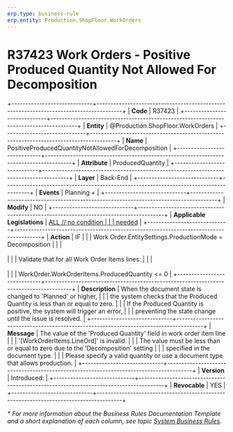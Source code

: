 ```yaml
---
erp.type: business-rule
erp.entity: Production.ShopFloor.WorkOrders
---
```


# R37423 Work Orders - Positive Produced Quantity Not Allowed For Decomposition
+-----------------------------+---------------------------------------------------------------------------------------+
| **Code**                    | R37423                                                                                |
+-----------------------------+---------------------------------------------------------------------------------------+
| **Entity**                  | @Production.ShopFloor.WorkOrders                                                      |
+-----------------------------+---------------------------------------------------------------------------------------+
| **Name**                    | PositiveProducedQuantityNotAllowedForDecomposition                                    |
+-----------------------------+---------------------------------------------------------------------------------------+
| **Attribute**               | ProducedQuantity                                                                      |
+-----------------------------+---------------------------------------------------------------------------------------+
| **Layer**                   | Back-End                                                                              |
+-----------------------------+---------------------------------------------------------------------------------------+
| **Events**                  | Planning +                                                                            |
+-----------------------------+---------------------------------------------------------------------------------------+
| **Modify**                  | NO                                                                                    |
+-----------------------------+---------------------------------------------------------------------------------------+
| **Applicable Legislations** | [ALL // no condition                                                                  |
|                             | needed](xref:applicable-legislations)                                                 |
+-----------------------------+---------------------------------------------------------------------------------------+
| **Action**                  | IF                                                                                    |
|                             | Work Order.EntitySettings.ProductionMode = Decomposition                              |
|                             | <br/><br/>                                                                            |
|                             | Validate that for all Work Order Items lines:                                         |
|                             | <br/><br/>                                                                            |
|                             | WorkOrder.WorkOrderItems.ProducedQuantity <= 0                                        |
+-----------------------------+---------------------------------------------------------------------------------------+
| **Description**             | When the document state is changed to 'Planned' or higher,                            |
|                             | the system checks that the Produced Quantity  is less than or equal to zero.          |
|                             | If the Produced Quantity is positive, the system will trigger an error,               |
|                             | preventing the state change until the issue is resolved.                              |
+-----------------------------+---------------------------------------------------------------------------------------+
| **Message**                 | The value of the 'Produced Quantity' field in work order item line                    |
|                             | '[WorkOrderItems.LineOrd]' is invalid.                                                |
|                             | The value must be less than or equal to zero due to the 'Decomposition' setting       |
|                             | specified in the document type.                                                       |
|                             | Please specify a valid quantity or use a document type that allows production.        |
+-----------------------------+---------------------------------------------------------------------------------------+
| **Version**                 | Introduced:                                                                           |
+-----------------------------+---------------------------------------------------------------------------------------+
| **Revocable**               | YES                                                                                   |
+-----------------------------+---------------------------------------------------------------------------------------+

*\* For more information about the Business Rules Documentation Template and a short explanation of each column, see
topic [System Business Rules](../templates/template-description-system-business-rules.md).*
